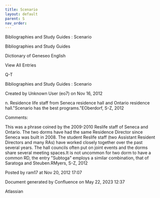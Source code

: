 ```yaml
---
title: Scenario
layout: default
parent: S
nav_order:
---
```


Bibliographies and Study Guides : Scenario

Bibliographies and Study Guides

Dictionary of Geneseo English

View All Entries

Q-T

Bibliographies and Study Guides : Scenario

Created by  Unknown User (eo7) on Nov 16, 2012

n. Residence life staff from Seneca residence hall and Ontario residence hall.&quot;Scenario has the best programs.&quot;EOberdorf, S-Z, 2012

Comments:

This was a phrase coined by the 2009-2010 Reslife staff of Seneca and Ontario. The two dorms have had the same Residence Director since Seneca was built in 2008. The student Reslife staff (two Assistant Resident Directors and many RAs) have worked closely together over the past several years. The hall councils often put on joint events and the dorms share several meeting spaces.It is not uncommon for two dorm to have a common RD, the entry &quot;Subtoga&quot; employs a similar combination, that of Saratoga and Steuben.RMyers, S-Z, 2012

Posted by ram17 at Nov 20, 2012 17:07

Document generated by Confluence on May 22, 2023 12:37

Atlassian

